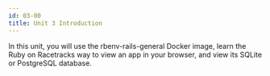 ```yaml
---
id: 03-00
title: Unit 3 Introduction
---
```


In this unit, you will use the rbenv-rails-general Docker image, learn the Ruby on Racetracks way to view an app in your browser, and view its SQLite or PostgreSQL database.
